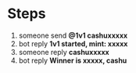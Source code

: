 # Steps
1. someone send **@1v1 cashuxxxxx**
2. bot reply **1v1 started, mint: xxxxx**
3. someone reply **cashuxxxxx**
4. bot reply **Winner is xxxxx, cashu**